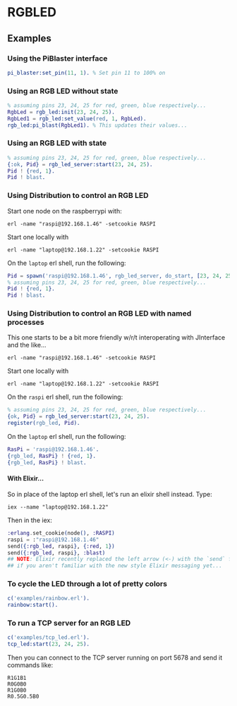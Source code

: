 # RGBLED

## Examples

### Using the PiBlaster interface

```erlang
pi_blaster:set_pin(11, 1). % Set pin 11 to 100% on
```

### Using an RGB LED without state

```erlang
% assuming pins 23, 24, 25 for red, green, blue respectively...
RgbLed = rgb_led:init(23, 24, 25).
RgbLed1 = rgb_led:set_value(red, 1, RgbLed).
rgb_led:pi_blast(RgbLed1). % This updates their values...
```

### Using an RGB LED with state

```erlang
% assuming pins 23, 24, 25 for red, green, blue respectively...
{:ok, Pid} = rgb_led_server:start(23, 24, 25).
Pid ! {red, 1}.
Pid ! blast.
```

### Using Distribution to control an RGB LED

Start one node on the raspberrypi with:

```shell
erl -name "raspi@192.168.1.46" -setcookie RASPI
```

Start one locally with

```shell
erl -name "laptop@192.168.1.22" -setcookie RASPI
```

On the `laptop` erl shell, run the following:

```erlang
Pid = spawn('raspi@192.168.1.46', rgb_led_server, do_start, [23, 24, 25])
% assuming pins 23, 24, 25 for red, green, blue respectively...
Pid ! {red, 1}.
Pid ! blast.
```

### Using Distribution to control an RGB LED with named processes

This one starts to be a bit more friendly w/r/t interoperating with JInterface
and the like...

```shell
erl -name "raspi@192.168.1.46" -setcookie RASPI
```

Start one locally with

```shell
erl -name "laptop@192.168.1.22" -setcookie RASPI
```

On the `raspi` erl shell, run the following:

```erlang
% assuming pins 23, 24, 25 for red, green, blue respectively...
{ok, Pid} = rgb_led_server:start(23, 24, 25).
register(rgb_led, Pid).
```

On the `laptop` erl shell, run the following:

```erlang
RasPi = 'raspi@192.168.1.46'.
{rgb_led, RasPi} ! {red, 1}.
{rgb_led, RasPi} ! blast.
```

#### With Elixir...

So in place of the laptop erl shell, let's run an elixir shell instead.  Type:

```shell
iex --name "laptop@192.168.1.22"
```

Then in the iex:
```elixir
:erlang.set_cookie(node(), :RASPI)
raspi = :"raspi@192.168.1.46"
send({:rgb_led, raspi}, {:red, 1})
send({:rgb_led, raspi}, :blast)
## NOTE: Elixir recently replaced the left arrow (<-) with the `send` function,
## if you aren't familiar with the new style Elixir messaging yet...
```

### To cycle the LED through a lot of pretty colors

```erlang
c('examples/rainbow.erl').
rainbow:start().
```

### To run a TCP server for an RGB LED

```erlang
c('examples/tcp_led.erl').
tcp_led:start(23, 24, 25).
```

Then you can connect to the TCP server running on port 5678 and send it commands
like:

```
R1G1B1
R0G0B0
R1G0B0
R0.5G0.5B0
```
